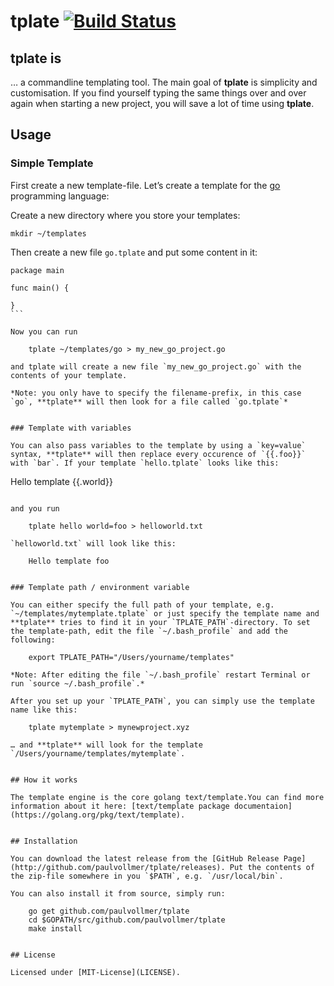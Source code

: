 # tplate [![Build Status](https://travis-ci.org/paulvollmer/tplate.svg?branch=master)](https://travis-ci.org/paulvollmer/tplate)


## tplate is

… a commandline templating tool. The main goal of **tplate** is simplicity and customisation. If you find yourself typing the same things over and over again when starting a new project, you will save a lot of time using **tplate**. 

## Usage

### Simple Template

First create a new template-file. Let’s create a template for the [go](https://golang.org/) programming language:  

Create a new directory where you store your templates:

    mkdir ~/templates
    
Then create a new file `go.tplate` and put some content in it:    

````
package main

func main() {
    
}
```

Now you can run

    tplate ~/templates/go > my_new_go_project.go

and tplate will create a new file `my_new_go_project.go` with the contents of your template.
    
*Note: you only have to specify the filename-prefix, in this case `go`, **tplate** will then look for a file called `go.tplate`*


### Template with variables
    
You can also pass variables to the template by using a `key=value` syntax, **tplate** will then replace every occurence of `{{.foo}}` with `bar`. If your template `hello.tplate` looks like this:

````
Hello template {{.world}}
```

and you run 

    tplate hello world=foo > helloworld.txt

`helloworld.txt` will look like this:  

    Hello template foo
    
    
### Template path / environment variable

You can either specify the full path of your template, e.g. `~/templates/mytemplate.tplate` or just specify the template name and **tplate** tries to find it in your `TPLATE_PATH`-directory. To set the template-path, edit the file `~/.bash_profile` and add the following:

    export TPLATE_PATH="/Users/yourname/templates"

*Note: After editing the file `~/.bash_profile` restart Terminal or run `source ~/.bash_profile`.*

After you set up your `TPLATE_PATH`, you can simply use the template name like this:

    tplate mytemplate > mynewproject.xyz
    
… and **tplate** will look for the template `/Users/yourname/templates/mytemplate`.


## How it works

The template engine is the core golang text/template.You can find more information about it here: [text/template package documentaion](https://golang.org/pkg/text/template).


## Installation

You can download the latest release from the [GitHub Release Page](http://github.com/paulvollmer/tplate/releases). Put the contents of the zip-file somewhere in you `$PATH`, e.g. `/usr/local/bin`.

You can also install it from source, simply run:

    go get github.com/paulvollmer/tplate
    cd $GOPATH/src/github.com/paulvollmer/tplate
    make install


## License

Licensed under [MIT-License](LICENSE).
